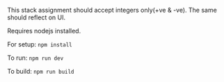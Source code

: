 This stack assignment should accept integers only(+ve & -ve).
The same should reflect on UI.

Requires nodejs installed.

For setup:
`npm install`

To run:
`npm run dev`

To build:
`npm run build`

